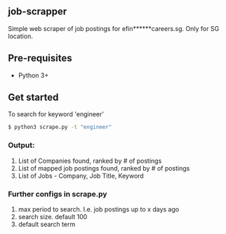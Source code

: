 ## job-scrapper
Simple web scraper of job postings for efin******careers.sg. Only for SG location.  

## Pre-requisites 
- Python 3+

## Get started
To search for keyword 'engineer'

```bash
$ python3 scrape.py -t "engineer"
```

### Output:
1. List of Companies found, ranked by # of postings
2. List of mapped job postings found, ranked by # of postings
3. List of Jobs - Company, Job Title, Keyword 


### Further configs in scrape.py
1. max period to search. I.e. job postings up to x days ago
2. search size. default 100
3. default search term